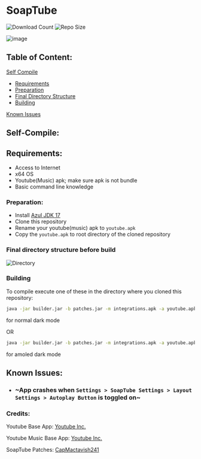 # SoapTube
![Download Count](https://img.shields.io/github/downloads/CapMactavish241/soaptube/total?label=Downloads&style=flat-square)
![Repo Size](https://img.shields.io/github/repo-size/CapMactavish241/soaptube?style=flat-square)

![image](https://github-readme-stats.vercel.app/api/pin/?username=CapMactavish241&repo=SoapTube&theme=dark)

## Table of Content:
[Self Compile](#self-compile)
- [Requirements](#requirements)
- [Preparation](#preparation)
- [Final Directory Structure](#fd)
- [Building](#building)

[Known Issues](#known_issues)

## Self-Compile:

## Requirements:
- Access to Internet
- x64 OS
- Youtube(Music) apk; make sure apk is not bundle
- Basic command line knowledge

### Preparation:

- Install [Azul JDK 17](https://cdn.azul.com/zulu/bin/zulu17.36.13-ca-jdk17.0.4-win_x64.msi)
- Clone this repository
- Rename your youtube(music) apk to ```youtube.apk```
- Copy the ```youtube.apk``` to root directory of the cloned repository
<a name="fd"/>

### Final directory structure before build
![Directory](https://user-images.githubusercontent.com/80191638/183302014-fa0f28d5-59aa-41f5-be13-33645d51bc1e.png)


### Building
To compile execute one of these in the directory where you cloned this repository:

```bat
java -jar builder.jar -b patches.jar -m integrations.apk -a youtube.apk -o soaptube.apk -e amoled -e hide-autoplay-button --experimental
```
for normal dark mode

OR

```bat
java -jar builder.jar -b patches.jar -m integrations.apk -a youtube.apk -o soaptube.apk -e hide-autoplay-button --experimental
``` 
for amoled dark mode

<a name="known_issues"/>

## Known Issues:

- ### ~App crashes when ```Settings > SoapTube Settings > Layout Settings > Autoplay Button``` is toggled on~










### Credits:

Youtube Base App: [Youtube Inc.](https://youtube.com)
 

Youtube Music Base App: [Youtube Inc.](https://music.youtube.com)

SoapTube Patches: [CapMactavish241](https://github.com/CapMactavish241)
